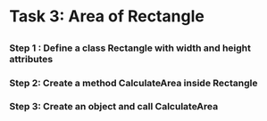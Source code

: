 # Task 3: Area of Rectangle

##

### Step 1 : Define a class Rectangle with width and height attributes

### Step 2: Create a method CalculateArea inside Rectangle

### Step 3: Create an object and call CalculateArea